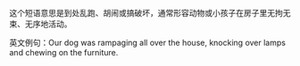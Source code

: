 这个短语意思是到处乱跑、胡闹或搞破坏，通常形容动物或小孩子在房子里无拘无束、无序地活动。

英文例句：Our dog was rampaging all over the house, knocking over lamps and chewing on the furniture.